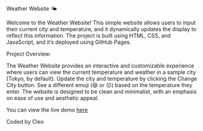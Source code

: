 Weather Website 🌤️

Welcome to the Weather Website! This simple website allows users to input their current city and temperature, and it dynamically updates the display to reflect this information. The project is built using HTML, CSS, and JavaScript, and it’s deployed using GitHub Pages.

Project Overview:

The Weather Website provides an interactive and customizable experience where users can view the current temperature and weather in a sample city (Tokyo, by default).
Update the city and temperature by clicking the Change City button.
See a different emoji (😄 or ☹️) based on the temperature they enter. 
The website is designed to be clean and minimalist, with an emphasis on ease of use and aesthetic appeal.

You can view the live demo [here](https://cleo469.github.io/Weather-Website/)

Coded by Cleo 

